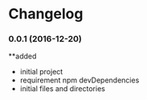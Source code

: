 # Changelog

### 0.0.1 (2016-12-20)
**added
- initial project
- requirement npm devDependencies
- initial files and directories
